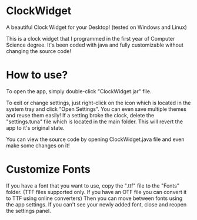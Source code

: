 # ClockWidget
A beautiful Clock Widget for your Desktop! (tested on Windows and Linux)

This is a clock widget that I programmed in the first year of Computer Science degree.
It's been coded with java and fully customizable without changing the source code!

# How to use?
To open the app, simply double-click "ClockWidget.jar" file.

To exit or change settings, just right-click on the icon which is located in the system tray and click "Open Settings".
You can even save multiple themes and reuse them easily!
If a setting broke the clock, delete the "settings.tuna" file which is located in the main folder. This will revert the app to it's original state.

You can view the source code by opening ClockWidget.java file and even make some changes on it!

# Customize Fonts
If you have a font that you want to use, copy the ".ttf" file to the "Fonts" folder. (TTF files supported only. If you have an OTF file you can convert it to TTF using online converters)
Then you can move between fonts using the app settings.
If you can't see your newly added font, close and reopen the settings panel.
